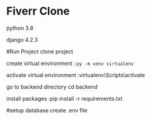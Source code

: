 # Fiverr Clone
python 3.8

django 4.2.3

#Run Project
clone project

create virtual environment
```:py -m venv virtualenv```

activate virtual environment
:virtualenv\Scripts\activate

go to backend directory
cd backend

install packages
:pip install -r requirements.txt

#setup database
create .env file

